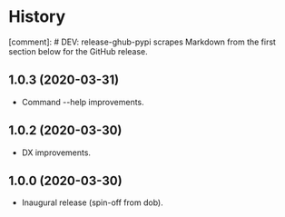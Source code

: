 # History

[comment]: # DEV: release-ghub-pypi scrapes Markdown from the first section below for the GitHub release.

## 1.0.3 (2020-03-31)

* Command --help improvements.

## 1.0.2 (2020-03-30)

* DX improvements.

## 1.0.0 (2020-03-30)

* Inaugural release (spin-off from dob).

